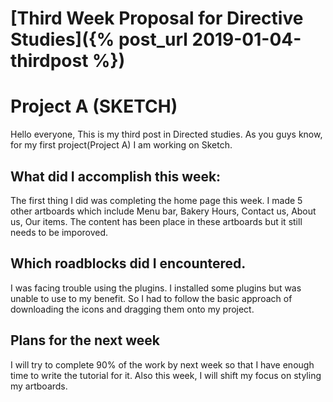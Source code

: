 # [Third Week Proposal for Directive Studies]({% post_url 2019-01-04-thirdpost %})

# Project A (SKETCH)

 Hello everyone, This is my third post in Directed studies. As you guys know, for my 
 first project(Project A) I am working on Sketch. 


## What did I accomplish this week:
 The first thing I did was completing the home page this week. I made 5 other artboards 
 which include Menu bar, Bakery Hours, Contact us, About us, Our items. The content has 
 been place in these artboards but it still needs to be imporoved.

## Which roadblocks did I encountered.
 I was facing trouble using the plugins. I installed some plugins but was unable to use to 
 my benefit. So I had to follow the basic approach of downloading the icons and dragging 
 them onto my project.
 
## Plans for the next week
 I will try to complete 90% of the work by next week so that I have enough time to write
 the tutorial for it. Also this week, I will shift my focus on styling my artboards.
 
